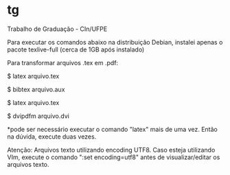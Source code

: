 tg
==

Trabalho de Graduação - CIn/UFPE

Para executar os comandos abaixo na distribuição Debian, instalei apenas o pacote texlive-full (cerca de 1GB após instalado)


Para transformar arquivos .tex em .pdf:

$ latex arquivo.tex

$ bibtex arquivo.aux

$ latex arquivo.tex

$ dvipdfm arquivo.dvi


*pode ser necessário executar o comando "latex" mais de uma vez. Então na dúvida, execute duas vezes.

Atenção: Arquivos texto utilizando encoding UTF8.
Caso esteja utilizando VIm, execute o comando ":set encoding=utf8" antes de visualizar/editar os arquivos texto.
